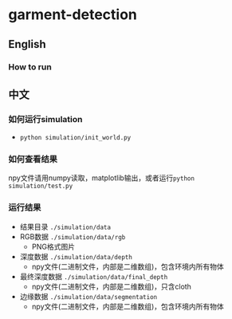 # garment-detection
## English
### How to run

## 中文

### 如何运行simulation
+ ```python simulation/init_world.py``` 

### 如何查看结果
npy文件请用numpy读取，matplotlib输出，或者运行```python simulation/test.py```

### 运行结果
+ 结果目录 ```./simulation/data```
+ RGB数据 ```./simulation/data/rgb```  
    - PNG格式图片
+ 深度数据 ```./simulation/data/depth```  
    - npy文件(二进制文件，内部是二维数组)，包含环境内所有物体
+ 最终深度数据 ```./simulation/data/final_depth```
    - npy文件(二进制文件，内部是二维数组)，只含cloth
+ 边缘数据 ```./simulation/data/segmentation```
    - npy文件(二进制文件，内部是二维数组)，包含环境内所有物体

### 

